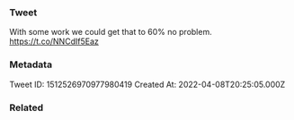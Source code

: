 ### Tweet
With some work we could get that to 60% no problem. https://t.co/NNCdIf5Eaz

### Metadata
Tweet ID: 1512526970977980419
Created At: 2022-04-08T20:25:05.000Z

### Related

